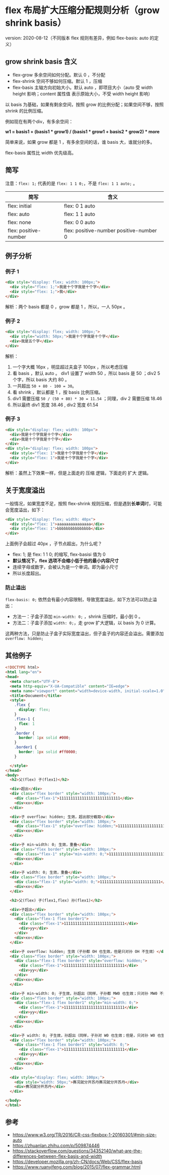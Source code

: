 # flex 布局扩大压缩分配规则分析（grow shrink basis）

version: 2020-08-12（不同版本 flex 规则有差异，例如 flex-basis: auto 的定义）

## grow shrink basis 含义

* flex-grow 多余空间如何分配。默认 0 ，不分配
* flex-shrink 空间不够如何压缩。默认 1 ，压缩
* flex-basis 主轴方向初始大小。默认 auto ，即项目大小（auto 受 width height 影响；content 属性值 表示原始大小，不受 width height 影响）

以 basis 为基础，如果有剩余空间，按照 grow 的比例分配；如果空间不够，按照 shrink 的比例压缩。

例如现在有两个div，有多余空间：

**w1 = basis1 + (basis1 * grow1) / (basis1 * grow1 + basis2 * grow2) * more**

简单来说，如果 grow 都是 1 ，有多余空间的话，谁 basis 大，谁就分的多。

flex-basis 属性比 width 优先级高。

## 简写

注意：```flex: 1;``` 代表的是 ```flex: 1 1 0;```，不是 ```flex: 1 1 auto;``` 。

|简写|含义|
|-|-|
|flex: initial|flex: 0 1 auto|
|flex: auto|flex: 1 1 auto|
|flex: none|flex: 0 0 auto|
|flex: positive-number|flex: positive-number positive-number 0|

## 例子分析

### 例子 1

```html
<div style="display: flex; width: 100px;">
  <div style="flex: 1;">我是十个字我是十个字</div>
  <div style="flex: 1;">我</div>
</div>
```

解析：两个 basis 都是 0 ，grow 都是 1 ，所以，一人 50px 。

### 例子 2

```html
<div style="display: flex; width: 100px;">
  <div style="width: 50px;">我是十个字我是十个字</div>
  <div>我是五个字</div>
</div>
```

解析：

1. 一个字大概 16px ，明显超过夫盒子 100px ，所以考虑压缩
2. 看 basis ，默认 auto 。 div1 设置了 width 50 ，所以 basis 是 50 ；div2 5 个字，所以 basis 大约 80 。
3. 一共超出 ```50 + 80 - 100 = 30```。
4. 看 shrink ，默认都是 1 ，按 basis 比例压缩。
5. div1 需要压缩 ```50 / (50 + 80) * 30 = 11.54``` ；同理，div 2 需要压缩 18.46
6. 所以最终 div1 宽度 38.46 , div2 宽度 61.54

### 例子 3

```html
<div style="display: flex; width: 100px">
  <div>我是十个字我是十个字</div>
  <div>我是十个字我是十个字</div>
</div>
<div style="display: flex; width: 100px">
  <div style="flex: 1">我是十个字我是十个字</div>
  <div style="flex: 1">我是十个字我是十个字</div>
</div>
```

解析：虽然上下效果一样，但是上面走的 压缩 逻辑，下面走的 扩大 逻辑。

## 关于宽度溢出

一般情况，如果宽度不足，按照 flex-shrink 规则压缩，但是遇到**长单词**时，可能会宽度溢出，如下：

```html
<div style="display: flex; width: 40px">
  <div style="flex: 1">aaaaaaaaaaaaaaa</div>
  <div style="flex: 1">bbbbbbbbbbbbbbb</div>
</div>
```

上面例子会超过 40px ，子节点超出，为什么呢？

* flex: 1; 是 flex: 1 1 0; 的缩写, flex-basisi 值为 0
* **默认情况下，flex 选项不会缩小低于他的最小内容尺寸**
* 连续字母或数字，会被认为是一个单词。即为最小尺寸
* 所以长度超出。

### 防止溢出

```flex-basis: 0;``` 依然会有最小内容限制，导致宽度溢出，如下方法可以防止溢出：

* 方法一：子盒子添加 ```min-width: 0;``` ，shrink 压缩时，最小到 0 。
* 方法二：子盒子添加 ```width: 0;```，走 grow 扩大逻辑，以 basis 为 0 计算。

这两种方法，只是防止子盒子实际宽度溢出，但子盒子的内容还会溢出。需要添加 ```overflow: hidden;```

## 其他例子

```html
<!DOCTYPE html>
<html lang="en">
<head>
  <meta charset="UTF-8">
  <meta http-equiv="X-UA-Compatible" content="IE=edge">
  <meta name="viewport" content="width=device-width, initial-scale=1.0">
  <title>Document</title>
  <style>
    .flex {
      display: flex;
    }
    .flex-1 {
      flex: 1
    }
    .border {
      border: 1px solid #000;
    }
    .border1 {
      border: 1px solid #ff0000;
    }

  </style>
</head>
<body>
  <h2>父(flex) 子(flex1)</h2>

  <div>超出</div>
  <div class="flex border" style="width: 100px;">
    <div class="flex-1">111111111111111111111111111</div>
    <div>xx</div>
  </div>

  <div>子 overflow: hidden; 生效，超出部分截取</div>
  <div class="flex border" style="width: 100px;">
    <div class="flex-1" style="overflow: hidden;">111111111111111111111111111</div>
    <div>xx</div>
  </div>

  <div>子 min-width: 0; 生效，重叠</div>
  <div class="flex border" style="width: 100px;">
    <div class="flex-1" style="min-width: 0;">111111111111111111111111111</div>
    <div>xx</div>
  </div>

  <div>子 width: 0; 生效，重叠</div>
  <div class="flex border" style="width: 100px;">
    <div class="flex-1" style="width: 0;">111111111111111111111111111</div>
    <div>xx</div>
  </div>

  <h2>父(flex) 子(flex1,flex) 孙(flex1)</h2>

  <div>子超出</div>
  <div class="flex border" style="width: 100px;">
    <div class="flex-1 flex border1">
      <div class="flex-1">111111111111111111111111111</div>
      <div>yy</div>
    </div>
    <div>xx</div>
  </div>

  <div>子 overflow: hidden; 生效（子孙都 OH 也生效，但是只对孙 OH 不生效）</div>
  <div class="flex border" style="width: 100px;">
    <div class="flex-1 flex border1" style="overflow: hidden;">
      <div class="flex-1">111111111111111111111111111</div>
      <div>yy</div>
    </div>
    <div>xx</div>
  </div>

  <div>子 min-width: 0; 子生效，孙超出（同样，子孙都 MW0 也生效；只对孙 MW0 不生效）</div>
  <div class="flex border" style="width: 100px;">
    <div class="flex-1 flex border1" style="min-width: 0;">
      <div class="flex-1">111111111111111111111111111</div>
      <div>yy</div>
    </div>
    <div>xx</div>
  </div>

  <div>子 width: 0; 子生效，孙超出（同样，子孙对 W0 也生效；但是，只对孙 W0 也生效）</div>
  <div class="flex border" style="width: 100px;">
    <div class="flex-1 flex border1" style="width: 0;">
      <div class="flex-1">111111111111111111111111111</div>
      <div>yy</div>
    </div>
    <div>xx</div>
  </div>

  <div style="display: flex; width: 100px;">
    <div style="width: 50px;">赛况就分开苏丹赛况就分开苏丹</div>
    <div>赛况就分开苏丹</div>
  </div>

</body>
</html>

```

## 参考

* https://www.w3.org/TR/2016/CR-css-flexbox-1-20160301/#min-size-auto
* https://zhuanlan.zhihu.com/p/509874446
* https://stackoverflow.com/questions/34352140/what-are-the-differences-between-flex-basis-and-width
* https://developer.mozilla.org/zh-CN/docs/Web/CSS/flex-basis
* https://www.ruanyifeng.com/blog/2015/07/flex-grammar.html
